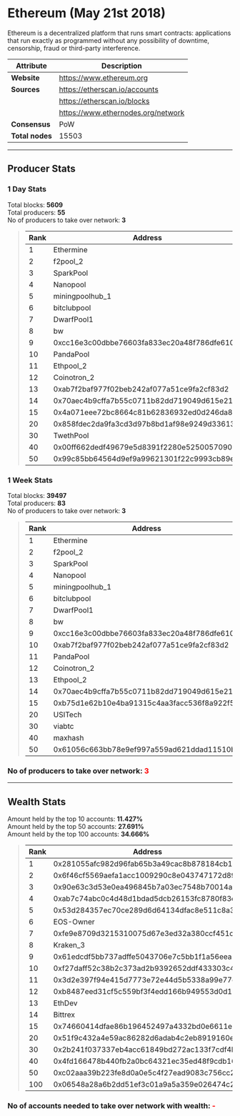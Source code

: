 # Ethereum (May 21st 2018)
Ethereum is a decentralized platform that runs smart contracts: applications that run exactly as programmed without any possibility of downtime, censorship, fraud or third-party interference.<br/>

|Attribute|Description|
|---|---|
|**Website**|https://www.ethereum.org|
|**Sources**|https://etherscan.io/accounts|
| |https://etherscan.io/blocks|
| |https://www.ethernodes.org/network|
|**Consensus**|PoW|
|**Total nodes**|15503|

---
## Producer Stats
### 1 Day Stats
Total blocks: **5609**<br/>
Total producers: **55**<br/>
No of producers to take over network: **3**<br/>
> |Rank|Address|Blocks|
> |---|---|---|
> |1|Ethermine|1465|
> |2|f2pool_2|943|
> |3|SparkPool|907|
> |4|Nanopool|718|
> |5|miningpoolhub_1|576|
> |6|bitclubpool|183|
> |7|DwarfPool1|142|
> |8|bw|111|
> |9|0xcc16e3c00dbbe76603fa833ec20a48f786dfe610|68|
> |10|PandaPool|50|
> |11|Ethpool_2|45|
> |12|Coinotron_2|42|
> |13|0xab7f2baf977f02beb242af077a51ce9fa2cf83d2|40|
> |14|0x70aec4b9cffa7b55c0711b82dd719049d615e21d|34|
> |15|0x4a071eee72bc8664c81b62836932ed0d246da82b|33|
> |20|0x858fdec2da9fa3cd3d97b8bd1af98e9249d33613|14|
> |30|TwethPool|5|
> |40|0x00ff662dedf49679e5d8391f2280e52500570900|3|
> |50|0x99c85bb64564d9ef9a99621301f22c9993cb89e3|1|

### 1 Week Stats
Total blocks: **39497**<br/>
Total producers: **83**<br/>
No of producers to take over network: **3**<br/>
> |Rank|Address|Blocks|
> |---|---|---|
> |1|Ethermine|10814|
> |2|f2pool_2|6457|
> |3|SparkPool|6039|
> |4|Nanopool|5079|
> |5|miningpoolhub_1|4157|
> |6|bitclubpool|1132|
> |7|DwarfPool1|940|
> |8|bw|924|
> |9|0xcc16e3c00dbbe76603fa833ec20a48f786dfe610|329|
> |10|0xab7f2baf977f02beb242af077a51ce9fa2cf83d2|315|
> |11|PandaPool|314|
> |12|Coinotron_2|281|
> |13|Ethpool_2|261|
> |14|0x70aec4b9cffa7b55c0711b82dd719049d615e21d|231|
> |15|0xb75d1e62b10e4ba91315c4aa3facc536f8a922f5|216|
> |20|USITech|107|
> |30|viabtc|39|
> |40|maxhash|21|
> |50|0x61056c663bb78e9ef997a559ad621ddad11510bd|13|

### **No of producers to take over network: <span style="color:red">3</span>**

---
## Wealth Stats
Amount held by the top 10 accounts: **11.427%**<br/>
Amount held by the top 50 accounts: **27.691%**<br/>
Amount held by the top 100 accounts: **34.666%**<br/>
> |Rank|Address|Amount(%)|
> |---|---|---|
> |1|0x281055afc982d96fab65b3a49cac8b878184cb16|1.5451|
> |2|0x6f46cf5569aefa1acc1009290c8e043747172d89|1.5167|
> |3|0x90e63c3d53e0ea496845b7a03ec7548b70014a91|1.5144|
> |4|0xab7c74abc0c4d48d1bdad5dcb26153fc8780f83e|1.4061|
> |5|0x53d284357ec70ce289d6d64134dfac8e511c8a3d|1.3848|
> |6|EOS-Owner|0.93830|
> |7|0xfe9e8709d3215310075d67e3ed32a380ccf451c8|0.92800|
> |8|Kraken_3|0.80466|
> |9|0x61edcdf5bb737adffe5043706e7c5bb1f1a56eea|0.71310|
> |10|0xf27daff52c38b2c373ad2b9392652ddf433303c4|0.67573|
> |11|0x3d2e397f94e415d7773e72e44d5b5338a99e77d9|0.67546|
> |12|0xb8487eed31cf5c559bf3f4edd166b949553d0d11|0.67387|
> |13|EthDev|0.67274|
> |14|Bittrex|0.64273|
> |15|0x74660414dfae86b196452497a4332bd0e6611e82|0.59258|
> |20|0x51f9c432a4e59ac86282d6adab4c2eb8919160eb|0.53232|
> |30|0x2b241f037337eb4acc61849bd272ac133f7cdf4b|0.37965|
> |40|0x4fd166478b440fb2a0bc64321ec35ed48f9cdb16|0.28261|
> |50|0xc02aaa39b223fe8d0a0e5c4f27ead9083c756cc2|0.22036|
> |100|0x06548a28a6b2dd51ef3c01a9a5a359e026474c2a|0.10044|

### **No of accounts needed to take over network with wealth: <span style="color:red">-</span>**
